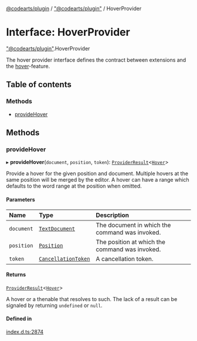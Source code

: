 [@codearts/plugin](../README.md) / ["@codearts/plugin"](../modules/_codearts_plugin_.md) / HoverProvider

# Interface: HoverProvider

["@codearts/plugin"](../modules/_codearts_plugin_.md).HoverProvider

The hover provider interface defines the contract between extensions and
the [hover](https://code.visualstudio.com/docs/editor/intellisense)-feature.

## Table of contents

### Methods

- [provideHover](codearts_plugin_.HoverProvider.md#providehover)

## Methods

### provideHover

▸ **provideHover**(`document`, `position`, `token`): [`ProviderResult`](../modules/_codearts_plugin_.md#providerresult)<[`Hover`](../classes/codearts_plugin_.Hover.md)\>

Provide a hover for the given position and document. Multiple hovers at the same
position will be merged by the editor. A hover can have a range which defaults
to the word range at the position when omitted.

#### Parameters

| Name | Type | Description |
| :------ | :------ | :------ |
| `document` | [`TextDocument`](codearts_plugin_.TextDocument.md) | The document in which the command was invoked. |
| `position` | [`Position`](../classes/codearts_plugin_.Position.md) | The position at which the command was invoked. |
| `token` | [`CancellationToken`](codearts_plugin_.CancellationToken.md) | A cancellation token. |

#### Returns

[`ProviderResult`](../modules/_codearts_plugin_.md#providerresult)<[`Hover`](../classes/codearts_plugin_.Hover.md)\>

A hover or a thenable that resolves to such. The lack of a result can be
signaled by returning `undefined` or `null`.

#### Defined in

[index.d.ts:2874](https://github.com/shuyaqian/cloudide-plugin-api/blob/3fbdd11/index.d.ts#L2874)
